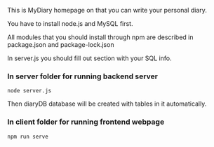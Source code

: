 This is MyDiary homepage on that you can write your personal diary.

You have to install node.js and MySQL first.

All modules that you should install through npm are described in package.json and package-lock.json

In server.js you should fill out section with your SQL info.

### In server folder for running backend server
```
node server.js
```

Then diaryDB database will be created with tables in it automatically.

### In client folder for running frontend webpage
```
npm run serve
```
